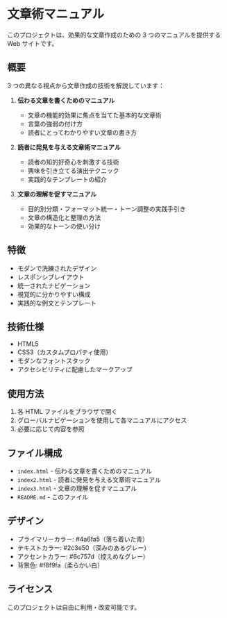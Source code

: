 # 文章術マニュアル

このプロジェクトは、効果的な文章作成のための 3 つのマニュアルを提供する Web サイトです。

## 概要

3 つの異なる視点から文章作成の技術を解説しています：

1. **伝わる文章を書くためのマニュアル**

   - 文章の機能的効果に焦点を当てた基本的な文章術
   - 言葉の強弱の付け方
   - 読者にとってわかりやすい文章の書き方

2. **読者に発見を与える文章術マニュアル**

   - 読者の知的好奇心を刺激する技術
   - 興味を引き立てる演出テクニック
   - 実践的なテンプレートの紹介

3. **文章の理解を促すマニュアル**
   - 目的別分類・フォーマット統一・トーン調整の実践手引き
   - 文章の構造化と整理の方法
   - 効果的なトーンの使い分け

## 特徴

- モダンで洗練されたデザイン
- レスポンシブレイアウト
- 統一されたナビゲーション
- 視覚的に分かりやすい構成
- 実践的な例文とテンプレート

## 技術仕様

- HTML5
- CSS3（カスタムプロパティ使用）
- モダンなフォントスタック
- アクセシビリティに配慮したマークアップ

## 使用方法

1. 各 HTML ファイルをブラウザで開く
2. グローバルナビゲーションを使用して各マニュアルにアクセス
3. 必要に応じて内容を参照

## ファイル構成

- `index.html` - 伝わる文章を書くためのマニュアル
- `index2.html` - 読者に発見を与える文章術マニュアル
- `index3.html` - 文章の理解を促すマニュアル
- `README.md` - このファイル

## デザイン

- プライマリーカラー: #4a6fa5（落ち着いた青）
- テキストカラー: #2c3e50（深みのあるグレー）
- アクセントカラー: #6c757d（控えめなグレー）
- 背景色: #f8f9fa（柔らかい白）

## ライセンス

このプロジェクトは自由に利用・改変可能です。
